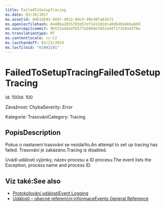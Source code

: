 ```yaml
---
title: FailedToSetupTracing
ms.date: 03/30/2017
ms.assetid: dd61db93-4687-4832-8dc9-99e38fa83671
ms.openlocfilehash: 8448ba2055783d57ef1413d2dca0d84b646ba869
ms.sourcegitcommit: 9b552addadfb57fab0b9e7852ed4f1f1b8a42f8e
ms.translationtype: MT
ms.contentlocale: cs-CZ
ms.lasthandoff: 04/23/2019
ms.locfileid: "61942191"
---
```

# <a name="failedtosetuptracing"></a><span data-ttu-id="c5704-102">FailedToSetupTracing</span><span class="sxs-lookup"><span data-stu-id="c5704-102">FailedToSetupTracing</span></span>
<span data-ttu-id="c5704-103">Id: 100</span><span class="sxs-lookup"><span data-stu-id="c5704-103">Id: 100</span></span>  
  
 <span data-ttu-id="c5704-104">Závažnost: Chyba</span><span class="sxs-lookup"><span data-stu-id="c5704-104">Severity: Error</span></span>  
  
 <span data-ttu-id="c5704-105">Kategorie: Trasování</span><span class="sxs-lookup"><span data-stu-id="c5704-105">Category: Tracing</span></span>  
  
## <a name="description"></a><span data-ttu-id="c5704-106">Popis</span><span class="sxs-lookup"><span data-stu-id="c5704-106">Description</span></span>  
 <span data-ttu-id="c5704-107">Pokus o nastavení trasování se nezdařilo.</span><span class="sxs-lookup"><span data-stu-id="c5704-107">An attempt to set up tracing has failed.</span></span> <span data-ttu-id="c5704-108">Trasování je zakázáno.</span><span class="sxs-lookup"><span data-stu-id="c5704-108">Tracing is disabled.</span></span>  
  
 <span data-ttu-id="c5704-109">Uvádí události výjimky, název procesu a ID procesu.</span><span class="sxs-lookup"><span data-stu-id="c5704-109">The event lists the Exception, process name and process ID.</span></span>  
  
## <a name="see-also"></a><span data-ttu-id="c5704-110">Viz také:</span><span class="sxs-lookup"><span data-stu-id="c5704-110">See also</span></span>

- [<span data-ttu-id="c5704-111">Protokolování událostí</span><span class="sxs-lookup"><span data-stu-id="c5704-111">Event Logging</span></span>](../../../../../docs/framework/wcf/diagnostics/event-logging/index.md)
- [<span data-ttu-id="c5704-112">Události – obecné referenční informace</span><span class="sxs-lookup"><span data-stu-id="c5704-112">Events General Reference</span></span>](../../../../../docs/framework/wcf/diagnostics/event-logging/events-general-reference.md)
